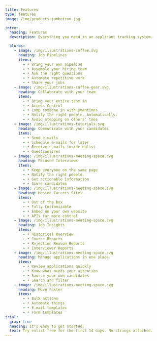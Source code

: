 ```yaml
---
title: Features
type: features
image: /img/products-jumbotron.jpg

intro:
  heading: Features 
  description: Everything you need in an applicant tracking system.

  blurbs:
    - image: /img/illustrations-coffee.svg
      heading: Job Pipelines
      items: 
        - • Bring your own pipeline
        - • Assemble your hiring team
        - • Ask the right questions
        - • Automate repetitive work
        - • Share your jobs
    - image: /img/illustrations-coffee-gear.svg
      heading: Collaborate with your team
      items: 
        - • Bring your entire team in
        - • Access Control
        - • Loop someone in with @mentions
        - • Notify the right people. Automatically.
        - • Avoid stepping on others' toes
    - image: /img/illustrations-tutorials.svg
      heading: Communicate with your candidates
      items: 
        - • Send e-mails
        - • Schedule e-mails for later
        - • Receive e-mails inside enlist
        - • Questionaires
    - image: /img/illustrations-meeting-space.svg
      heading: Focused Interviews
      items: 
        - • Keep everyone on the same page
        - • Notify the right people.
        - • Get actionable information
        - • Score candidates
    - image: /img/illustrations-meeting-space.svg
      heading: Hosted Careers Sites
      items: 
        - • Out of the box
        - • Fully Customizable
        - • Embed on your own website
        - • APIs for more control
    - image: /img/illustrations-meeting-space.svg
      heading: Job Insights
      items: 
        - • Historical Overview
        - • Source Reports
        - • Rejection Reason Reports
        - • Interviewer Reports
    - image: /img/illustrations-meeting-space.svg
      heading: Manage applications in one place
      items: 
        - • Review applications quickly
        - • Know what needs your attention
        - • Source your own candidates
        - • Search and filter 
    - image: /img/illustrations-meeting-space.svg
      heading: Move Faster
      items: 
        - • Bulk actions
        - • Automate things
        - • E-mail templates
        - • Form templates
trial:
  gray: true
  heading: It's easy to get started.
  text: Try enlist free for the first 14 days. No strings attached.
---
```



